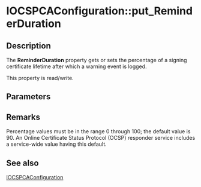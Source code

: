 # IOCSPCAConfiguration::put_ReminderDuration

## Description

The **ReminderDuration** property gets or sets the percentage of a signing certificate lifetime after which a warning event is logged.

This property is read/write.

## Parameters

## Remarks

Percentage values must be in the range 0 through 100; the default value is 90. An Online Certificate Status Protocol (OCSP) responder service includes a service-wide value having this default.

## See also

[IOCSPCAConfiguration](https://learn.microsoft.com/windows/desktop/api/certadm/nn-certadm-iocspcaconfiguration)